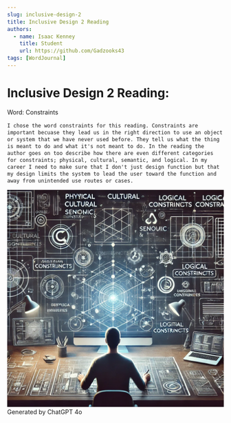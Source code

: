 ```yaml
---
slug: inclusive-design-2
title: Inclusive Design 2 Reading
authors:
  - name: Isaac Kenney
    title: Student
    url: https://github.com/Gadzooks43
tags: [WordJournal]
---
```

# Inclusive Design 2 Reading:

Word: Constraints

    I chose the word constraints for this reading. Constraints are important becuase they lead us in the right direction to use an object or system that we have never used before. They tell us what the thing is meant to do and what it's not meant to do. In the reading the author goes on too describe how there are even different categories for constraints; physical, cultural, semantic, and logical. In my career I need to make sure that I don't just design function but that my design limits the system to lead the user toward the function and away from unintended use routes or cases.


![photo](inclusive-design-2.png)
    Generated by ChatGPT 4o